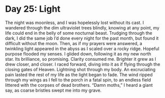 # Day 25: Light
The night was moonless, and I was hopelessly lost without its cast. I wandered through the dim ultraviolet trees blindly, knowing at any point, my life could end in the belly of some nocturnal beast. Trudging through the dark, I did the same job I’d done every night for the past month, but found it difficult without the moon. 
Then, as if my prayers were answered, a twinkling light appeared in the abyss as I scaled over a rocky ridge. Hopeful purpose flooded my senses. I glided down, following it as my new north star. Its brilliance, so promising. Clarity consumed me. Brighter it grew as I drew closer, and closer. I raced forward, diving into it as if flying through the closing gates of Heaven. 
Lightning shot through my body. An excruciating pain lasted the rest of my life as the light began to fade. The wind ripped through my wings as I fell to the porch in a fatal spin, to an endless field littered with the corpses of dead brothers. 
“Damn moths,” I heard a giant say, as coarse bristles swept me into my grave.
